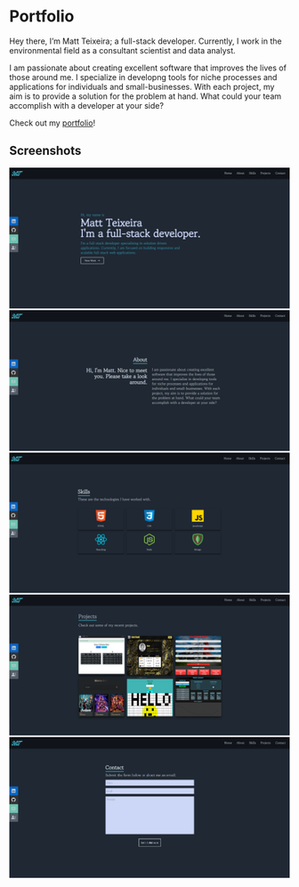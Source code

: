 # Portfolio
Hey there, I’m Matt Teixeira; a full-stack developer. Currently, I work in the environmental field as a consultant scientist and data analyst.

I am passionate about creating excellent software that improves
the lives of those around me. I specialize in developng tools for
niche processes and applications for individuals and
small-businesses. With each project, my aim is to provide a
solution for the problem at hand. What could your team accomplish
with a developer at your side?

Check out my [portfolio](https://matt-teixeira-portfolio.netlify.app/)!
## Screenshots

![Project Image](./src/assets/ss-1.png)
![Project Image](./src/assets/ss-2.png)
![Project Image](./src/assets/ss-3.png)
![Project Image](./src/assets/ss-4.png)
![Project Image](./src/assets/ss-5.png)